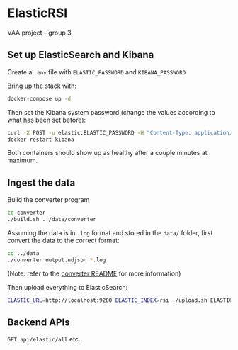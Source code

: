 # ElasticRSI

VAA project - group 3

## Set up ElasticSearch and Kibana

Create a `.env` file with `ELASTIC_PASSWORD` and `KIBANA_PASSWORD`

Bring up the stack with:

```bash
docker-compose up -d
```

Then set the Kibana system password (change the values according to what has been set before):

```bash
curl -X POST -u elastic:ELASTIC_PASSWORD -H "Content-Type: application/json" http://localhost:9200/_security/user/kibana_system/_password -d "{\"password\":\"KIBANA_PASSWORD\"}"
docker restart kibana
```

Both containers should show up as healthy after a couple minutes at maximum.

## Ingest the data

Build the converter program

```bash
cd converter
./build.sh ../data/converter
```

Assuming the data is in `.log` format and stored in the `data/` folder, first convert the data to the correct format:

```bash
cd ../data
./converter output.ndjson *.log
```

(Note: refer to the [converter README](./converter/README.md) for more information)

Then upload everything to ElasticSearch:

```bash
ELASTIC_URL=http://localhost:9200 ELASTIC_INDEX=rsi ./upload.sh ELASTIC_PASSWORD output.njdson.*.part
```

## Backend APIs

`GET api/elastic/all`
etc.
